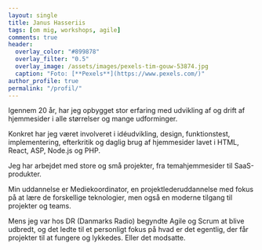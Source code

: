 ```yaml
---
layout: single
title: Janus Hasseriis
tags: [om mig, workshops, agile]
comments: true
header:
  overlay_color: "#899878"
  overlay_filter: "0.5"
  overlay_image: /assets/images/pexels-tim-gouw-53874.jpg
  caption: "Foto: [**Pexels**](https://www.pexels.com/)"
author_profile: true
permalink: "/profil/"
---
```


Igennem 20 år, har jeg opbygget stor erfaring med udvikling af og drift af hjemmesider i alle størrelser og mange udforminger.

Konkret har jeg været involveret i idéudvikling, design, funktionstest, implementering, efterkritik og daglig brug af hjemmesider lavet i HTML, React, ASP, Node.js og PHP.

Jeg har arbejdet med store og små projekter, fra temahjemmesider til SaaS-produkter.

Min uddannelse er Mediekoordinator, en projektlederuddannelse med fokus på at lære de forskellige teknologier, men også en moderne tilgang til projekter og teams.

Mens jeg var hos DR (Danmarks Radio) begyndte Agile og Scrum at blive udbredt, og det ledte til et personligt fokus på hvad er det egentlig, der får projekter til at fungere og lykkedes. Eller det modsatte.
